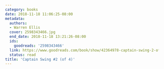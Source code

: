 ```yaml
---
category: books
date: 2018-11-18 11:06:25-08:00
metadata:
  authors:
  - Warren Ellis
  cover: 2598343466.jpg
  end_date: 2018-11-18 13:21:26-08:00
  ids:
    goodreads: '2598343466'
  link: https://www.goodreads.com/book/show/42364978-captain-swing-2-of-4
  status: read
title: 'Captain Swing #2 (of 4)'
---
```

